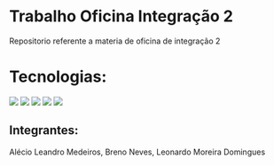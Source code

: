 # Trabalho Oficina Integração 2
Repositorio referente a materia de oficina de integração 2 

# Tecnologias:

<img src="https://img.shields.io/badge/MySQL-323330?style=for-the-badge&logo=mysql&logoColor=F7DF1E" />

<img src="https://img.shields.io/badge/Java-E34F26?style=for-the-badge&logo=java&logoColor=white" /> 

<img src="https://img.shields.io/badge/Jswing-1572B6?style=for-the-badge&logo=Jswing&logoColor=white" /> 

<img src="https://img.shields.io/badge/JUnity-323330?style=for-the-badge&logo=jnuity&logoColor=F7DF1E" />

<img src="https://img.shields.io/badge/Mockito-E34F26?style=for-the-badge&logo=mockito&logoColor=white" /> 

## Integrantes:

Alécio Leandro Medeiros, Breno Neves, Leonardo Moreira Domingues


